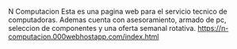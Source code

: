 N Computacion 
Esta es una pagina web para el servicio tecnico de computadoras. Ademas cuenta con asesoramiento, armado de pc, seleccion de componentes y una oferta semanal rotativa.
https://n-computacion.000webhostapp.com/index.html
